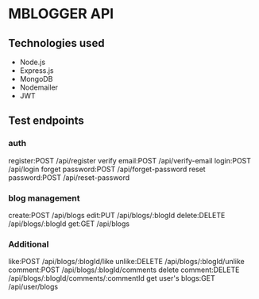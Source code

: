 # MBLOGGER API

## Technologies used

- Node.js
- Express.js
- MongoDB
- Nodemailer
- JWT

## Test endpoints

### auth

register:POST /api/register
verify email:POST /api/verify-email
login:POST /api/login
forget password:POST /api/forget-password
reset password:POST /api/reset-password

### blog management

create:POST /api/blogs
edit:PUT /api/blogs/:blogId
delete:DELETE /api/blogs/:blogId
get:GET /api/blogs

### Additional

like:POST /api/blogs/:blogId/like
unlike:DELETE /api/blogs/:blogId/unlike
comment:POST /api/blogs/:blogId/comments
delete comment:DELETE /api/blogs/:blogId/comments/:commentId
get user's blogs:GET /api/user/blogs
